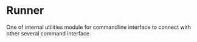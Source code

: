 # Runner

One of internal utilities module for commandline interface to connect with other several command interface.
